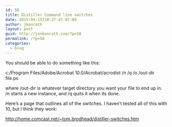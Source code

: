 ```yaml
---
id: 58
title: Distiller Command line switches
date: 2015-04-15T18:27:47-07:00
author: jkonrath
layout: post
guid: http://jonkonrath.com/?p=58
permalink: /?p=58
categories:
  - blog
---
```

You should be able to do something like this:

c:/Program Files/Adobe/Acrobat 10.0/Acrobat/acrodist /n /q /o /out-dir file.ps

where /out-dir is whatever target directory you want your file to end up in. /n starts a new instance, and /q quits it when its done.

Here&#8217;s a page that outlines all of the switches. I haven&#8217;t tested all of this with 10, but I think they work:

<a href="http://home.comcast.net/~tom.brodhead/distiller-switches.htm" rel="nofollow">http://home.comcast.net/~tom.brodhead/distiller-switches.htm</a>